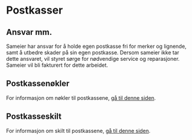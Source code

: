 # Postkasser

## Ansvar mm.

Sameier har ansvar for å holde egen postkasse fri for merker og lignende, samt å utbedre skader på sin egen postkasse. Dersom sameier ikke tar dette ansvaret, vil styret sørge for nødvendige service og reparasjoner. Sameier vil bli fakturert for dette arbeidet.

## Postkassenøkler

For informasjon om nøkler til postkassene, [gå til denne siden](/nyttig/nokler/).

## Postkasseskilt

For informasjon om skilt til postkassene, [gå til denne siden](/nyttig/skilt/).
